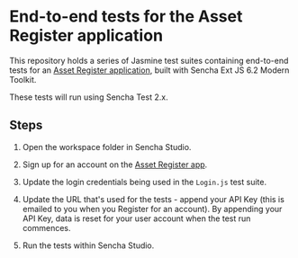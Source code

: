 # End-to-end tests for the Asset Register application

This repository holds a series of Jasmine test suites containing end-to-end tests for an 
[Asset Register application](https://se.sencha.com/AssetRegister/Login.aspx), 
built with Sencha Ext JS 6.2 Modern Toolkit.

These tests will run using Sencha Test 2.x.

## Steps

1. Open the workspace folder in Sencha Studio.

2. Sign up for an account on the [Asset Register app](https://se.sencha.com/AssetRegister/Register.aspx).

3. Update the login credentials being used in the `Login.js` test suite.

4. Update the URL that's used for the tests - append your API Key (this is emailed to you when you Register for an account). By 
  appending your API Key, data is reset for your user account when the test run commences.

5. Run the tests within Sencha Studio.